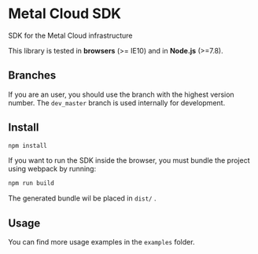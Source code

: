 # Metal Cloud SDK


SDK for the Metal Cloud infrastructure

This library is tested in __browsers__ (>= IE10) and in __Node.js__ (>=7.8).


## Branches
If you are an user, you should use the branch with the highest version number.
The `dev_master` branch is used internally for development.

## Install

```bash
npm install
```

If you want to run the SDK inside the browser, you must bundle the project using webpack by running:

```bash
npm run build
```
	
The generated bundle wil be placed in `dist/` .

## Usage



You can find more usage examples in the `examples` folder.
